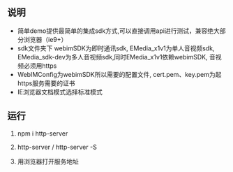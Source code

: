 ## 说明
+ 简单demo提供最简单的集成sdk方式,可以直接调用api进行测试，兼容绝大部分浏览器（ie9+）
+ sdk文件夹下 webimSDK为即时通讯sdk, EMedia_x1v1为单人音视频sdk, EMedia_sdk-dev为多人音视频sdk,同时EMedia_x1v1依赖webimSDK, 音视频必须用https
+ WebIMConfig为webimSDK所以需要的配置文件, cert.pem、key.pem为起https服务需要的证书
+ IE浏览器文档模式选择标准模式
## 运行
1. npm i http-server

2. http-server  /  http-server -S

3. 用浏览器打开服务地址